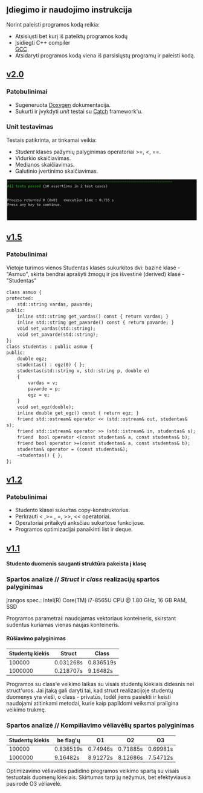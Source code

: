 
## Įdiegimo ir naudojimo instrukcija 
Norint paleisti programos kodą reikia:
* Atsisiųsti bet kurį iš pateiktų programos kodų
* Įsidiegti C++ compiler
  <br />[GCC](https://gcc.gnu.org/)
* Atsidaryti programos kodą viena iš parsisiųstų programų ir paleisti kodą.

## [v2.0](https://github.com/gabrielyyytte/3_uzd/releases/tag/v2.0)
### Patobulinimai
 * Sugeneruota [Doxygen](http://www.doxygen.nl/index.html) dokumentacija.
 * Sukurti ir įvykdyti *unit* testai su [Catch](https://github.com/catchorg/Catch2) framework'u.

### Unit testavimas
 Testais patikrinta, ar tinkamai veikia:
 * *Student* klasės pažymių palyginimas operatoriai >=, <, ==.
 * Vidurkio skaičiavimas.
 * Medianos skaičiavimas.
 * Galutinio įvertinimo skaičiavimas.
 
 ![Testavimo rezultatai](https://github.com/gabrielyyytte/2uzd/blob/master/Screenshot%20(83).png)

## [v1.5](https://github.com/gabrielyyytte/3_uzd/releases/tag/v1.51)
### Patobulinimai
Vietoje turimos vienos Studentas klasės sukurkitos dvi: bazinė klasė - "Asmuo", skirta bendrai aprašyti žmogų ir jos išvestinė (derived) klasė - "Studentas"
```
class asmuo {
protected:
    std::string vardas, pavarde;
public:
    inline std::string get_vardas() const { return vardas; }
    inline std::string get_pavarde() const { return pavarde; }
    void set_vardas(std::string);
    void set_pavarde(std::string);
};
class studentas : public asmuo {
public:
    double egz;
    studentas() : egz(0) { };
    studentas(std::string v, std::string p, double e)
    {
        vardas = v;
        pavarde = p;
        egz = e;
    }
    void set_egz(double);
    inline double get_egz() const { return egz; }
    friend std::ostream& operator << (std::ostream& out, studentas& s);
    friend std::istream& operator >> (std::istream& in, studentas& s);
    friend  bool operator <(const studentas& a, const studentas& b);
    friend bool operator >=(const studentas& a, const studentas& b);
    studentas& operator = (const studentas&);
    ~studentas() { };
};
```

## [v1.2](https://github.com/gabrielyyytte/3_uzd/releases/tag/v1.2)
### Patobulinimai
 * Studento klasei sukurtas copy-konstruktorius.
 * Perkrauti < ,>= , =, >>, << operatoriai.
 * Operatoriai pritaikyti anksčiau sukurtose funkcijose.
 * Programos optimizacijai panaikinti list ir deque.

## [v1.1](https://github.com/gabrielyyytte/3_uzd/releases/tag/v1.1)
#### Studento duomenis sauganti struktūra pakeista į klasę

### Spartos analizė // *Struct* ir *class* realizacijų spartos palyginimas
Įrangos spec.: Intel(R) Core(TM) i7-8565U CPU @ 1.80 GHz, 16 GB RAM, SSD

Programos parametrai: naudojamas vektoriaus konteineris, skirstant sudentus kuriamas vienas naujas konteineris.
#### Rūšiavimo palyginimas
| Studentų kiekis | Struct   | Class    |
| --------------- | -------- | -------- |
| 100000          | 0.031268s | 0.836519s|
| 1000000         | 0.218707s | 9.16482s |

Programos su class'e veikimo laikas su visais studentų kiekiais didesnis nei struct'uros. Jai įtaką gali daryti tai, kad struct realizacijoje studentų duomenys yra vieši, o class - privatūs, todėl jiems pasiekti ir keisti naudojami atitinkami metodai, kurie kaip papildomi veiksmai prailgina veikimo trukmę.

### Spartos analizė // Kompiliavimo vėliavėlių spartos palyginimas

| Studentų kiekis |be flag'ų | O1       | O2       | O3       |
| --------------- | -------- | -------- | -------- | -------- |
| 100000          |0.836519s | 0.74946s | 0.71885s | 0.69981s |
| 1000000         |9.16482s  | 8.91272s | 8.12686s | 7.54712s |

Optimizavimo vėliavėlės padidino programos veikimo spartą su visais testuotais duomenų kiekiais. Skirtumas tarp jų nežymus, bet efektyviausia pasirodė O3 vėliavėlė.
